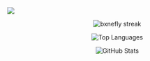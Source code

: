 
<img src="https://github.com/user-attachments/assets/eec2959d-17d6-4e84-aeb9-a6a3bea96678" style="max-width:100%;" />


<!-- GitHub Stats - Custom Black Background with White Text -->
<p align="center">
  <img src="https://github-readme-streak-stats.herokuapp.com?user=bxnefly&hide_border=true&background=000000&ring=ffffff&fire=ffffff&currStreakLabel=ffffff&sideLabels=ffffff&dates=ffffff&sideNums=ffffff" alt="bxnefly streak" />
</p>

<p align="center">
  <img src="https://github-readme-stats.vercel.app/api/top-langs/?username=bxnefly&layout=compact&hide_border=true&bg_color=000000&title_color=ffffff&text_color=ffffff" alt="Top Languages" />
</p>

<p align="center">
  <img src="https://github-readme-stats.vercel.app/api?username=bxnefly&show_icons=true&hide_border=true&bg_color=000000&title_color=ffffff&text_color=ffffff&icon_color=ffffff" alt="GitHub Stats" />
</p>